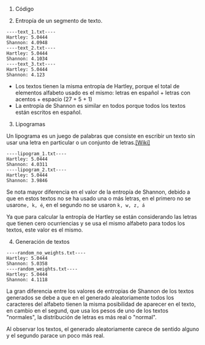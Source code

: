 1. Código

2. Entropía de un segmento de texto.

```
----text_1.txt----
Hartley: 5.0444
Shannon: 4.0948
----text_2.txt----
Hartley: 5.0444
Shannon: 4.1034
----text_3.txt----
Hartley: 5.0444
Shannon: 4.123
```

* Los textos tienen la misma entropía de Hartley, porque
el total de elementos alfabeto usado es el mismo: letras en español + letras
con acentos + espacio (27 + 5 + 1)
* La entropía de Shannon es similar en todos porque todos los textos
están escritos en español.

3. Lipogramas

Un lipograma es un juego de palabras que consiste en escribir un texto sin
usar una letra en particular o un conjunto de letras.[[Wiki]](https://en.wikipedia.org/wiki/Lipogram)

```
----lipogram_1.txt----
Hartley: 5.0444
Shannon: 4.0311
----lipogram_2.txt----
Hartley: 5.0444
Shannon: 3.9846
```

Se nota mayor diferencia en el valor de la entropía de Shannon, debido a que
en estos textos no se ha usado una o más letras, en el primero no se
usaron`e, k, é`, en el segundo no se usaron `k, w, z, á`

Ya que para calcular la entropía de Hartley se están considerando las letras
que tienen cero ocurriencias y se usa el mismo alfabeto para todos los
textos, este valor es el mismo.

4. Generación de textos

```
----random_no_weights.txt----
Hartley: 5.0444
Shannon: 5.0358
----random_weights.txt----
Hartley: 5.0444
Shannon: 4.1118
```

La gran diferencia entre los valores de entropias de Shannon de los textos
generados se debe a que en el generado aleatoriamente todos los caracteres
del alfabeto tienen la misma posibilidad de aparecer en el texto, en cambio
en el segund, que usa los pesos de uno de los textos "normales", la
distribución de letras es más real o "normal".

Al observar los textos, el generado aleatoriamente carece de sentido alguno y
el segundo parace un poco más real.